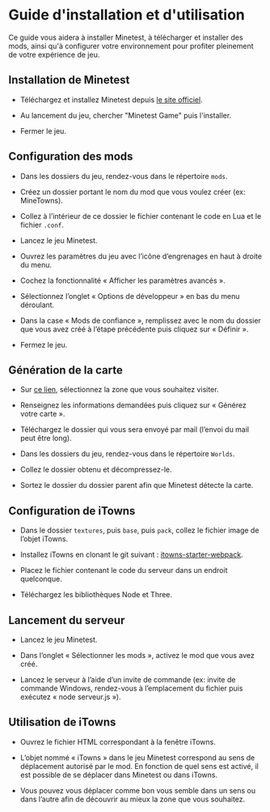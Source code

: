 # Guide d'installation et d'utilisation

Ce guide vous aidera à installer Minetest, à télécharger et installer des mods, ainsi qu'à configurer votre environnement pour profiter pleinement de votre expérience de jeu.

## Installation de Minetest

- Téléchargez et installez Minetest depuis [le site officiel](https://www.minetest.net/).

- Au lancement du jeu, chercher "Minetest Game" puis l'installer.

- Fermer le jeu.

## Configuration des mods

- Dans les dossiers du jeu, rendez-vous dans le répertoire `mods`.

- Créez un dossier portant le nom du mod que vous voulez créer (ex: MineTowns).

- Collez à l’intérieur de ce dossier le fichier contenant le code en Lua et le fichier `.conf`.

- Lancez le jeu Minetest.

- Ouvrez les paramètres du jeu avec l’icône d’engrenages en haut à droite du menu.

- Cochez la fonctionnalité « Afficher les paramètres avancés ».

- Sélectionnez l’onglet « Options de développeur » en bas du menu déroulant.

- Dans la case « Mods de confiance », remplissez avec le nom du dossier que vous avez créé à l’étape précédente puis cliquez sur « Définir ».

- Fermez le jeu.

## Génération de la carte

- Sur [ce lien](https://minecraft.ign.fr), sélectionnez la zone que vous souhaitez visiter.

- Renseignez les informations demandées puis cliquez sur « Générez votre carte ».

- Téléchargez le dossier qui vous sera envoyé par mail (l’envoi du mail peut être long).

- Dans les dossiers du jeu, rendez-vous dans le répertoire `Worlds`.

- Collez le dossier obtenu et décompressez-le.

- Sortez le dossier du dossier parent afin que Minetest détecte la carte.

## Configuration de iTowns

- Dans le dossier `textures`, puis `base`, puis `pack`, collez le fichier image de l’objet iTowns.

- Installez iTowns en clonant le git suivant : [itowns-starter-webpack](https://github.com/Desplandis/itowns-starter-webpack).

- Placez le fichier contenant le code du serveur dans un endroit quelconque.

- Téléchargez les bibliothèques Node et Three.

## Lancement du serveur

- Lancez le jeu Minetest.

- Dans l’onglet « Sélectionner les mods », activez le mod que vous avez créé.

- Lancez le serveur à l’aide d’un invite de commande (ex: invite de commande Windows, rendez-vous à l’emplacement du fichier puis exécutez « node serveur.js »).

## Utilisation de iTowns

- Ouvrez le fichier HTML correspondant à la fenêtre iTowns.

- L’objet nommé « iTowns » dans le jeu Minetest correspond au sens de déplacement autorisé par le mod. En fonction de quel sens est activé, il est possible de se déplacer dans Minetest ou dans iTowns.

- Vous pouvez vous déplacer comme bon vous semble dans un sens ou dans l’autre afin de découvrir au mieux la zone que vous souhaitez.


